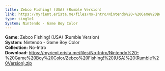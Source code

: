 ```yaml
---
title: Zebco Fishing! (USA) (Rumble Version)
link: https://myrient.erista.me/files/No-Intro/Nintendo%20-%20Game%20Boy%20Color/Zebco%20Fishing!%20(USA)%20(Rumble%20Version).zip
type: single1
System: Nintendo - Game Boy Color
---
```

<b>Game:</b> Zebco Fishing! (USA) (Rumble Version)<br>
<b>System:</b> Nintendo - Game Boy Color<br>
<b>Collection:</b> No-Intro<br>
<b>Download:</b> https://myrient.erista.me/files/No-Intro/Nintendo%20-%20Game%20Boy%20Color/Zebco%20Fishing!%20(USA)%20(Rumble%20Version).zip